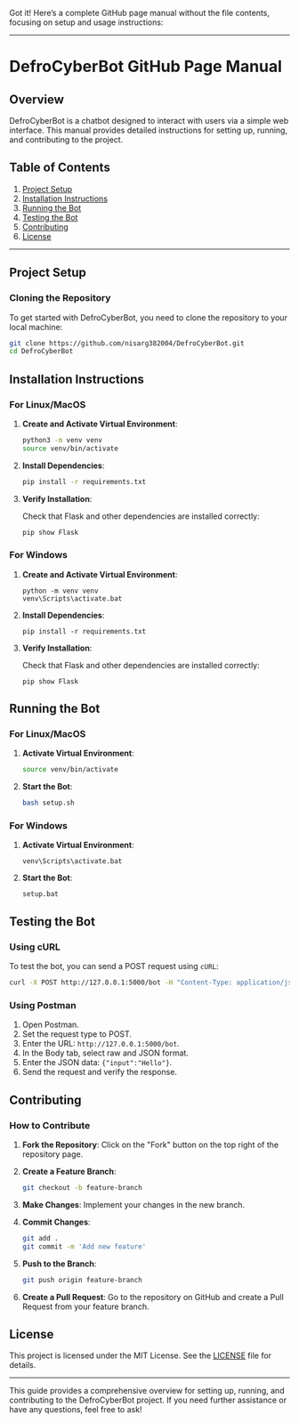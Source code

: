 Got it! Here’s a complete GitHub page manual without the file contents, focusing on setup and usage instructions:

---

# DefroCyberBot GitHub Page Manual

## Overview

DefroCyberBot is a chatbot designed to interact with users via a simple web interface. This manual provides detailed instructions for setting up, running, and contributing to the project.

## Table of Contents

1. [Project Setup](#project-setup)
2. [Installation Instructions](#installation-instructions)
3. [Running the Bot](#running-the-bot)
4. [Testing the Bot](#testing-the-bot)
5. [Contributing](#contributing)
6. [License](#license)

---

## Project Setup

### Cloning the Repository

To get started with DefroCyberBot, you need to clone the repository to your local machine:

```bash
git clone https://github.com/nisarg382004/DefroCyberBot.git
cd DefroCyberBot
```

## Installation Instructions

### For Linux/MacOS

1. **Create and Activate Virtual Environment**:

   ```bash
   python3 -m venv venv
   source venv/bin/activate
   ```

2. **Install Dependencies**:

   ```bash
   pip install -r requirements.txt
   ```

3. **Verify Installation**:

   Check that Flask and other dependencies are installed correctly:

   ```bash
   pip show Flask
   ```

### For Windows

1. **Create and Activate Virtual Environment**:

   ```batch
   python -m venv venv
   venv\Scripts\activate.bat
   ```

2. **Install Dependencies**:

   ```batch
   pip install -r requirements.txt
   ```

3. **Verify Installation**:

   Check that Flask and other dependencies are installed correctly:

   ```batch
   pip show Flask
   ```

## Running the Bot

### For Linux/MacOS

1. **Activate Virtual Environment**:

   ```bash
   source venv/bin/activate
   ```

2. **Start the Bot**:

   ```bash
   bash setup.sh
   ```

### For Windows

1. **Activate Virtual Environment**:

   ```batch
   venv\Scripts\activate.bat
   ```

2. **Start the Bot**:

   ```batch
   setup.bat
   ```

## Testing the Bot

### Using cURL

To test the bot, you can send a POST request using `cURL`:

```bash
curl -X POST http://127.0.0.1:5000/bot -H "Content-Type: application/json" -d '{"input":"Hello"}'
```

### Using Postman

1. Open Postman.
2. Set the request type to POST.
3. Enter the URL: `http://127.0.0.1:5000/bot`.
4. In the Body tab, select raw and JSON format.
5. Enter the JSON data: `{"input":"Hello"}`.
6. Send the request and verify the response.

## Contributing

### How to Contribute

1. **Fork the Repository**: Click on the "Fork" button on the top right of the repository page.
2. **Create a Feature Branch**:

   ```bash
   git checkout -b feature-branch
   ```

3. **Make Changes**: Implement your changes in the new branch.
4. **Commit Changes**:

   ```bash
   git add .
   git commit -m 'Add new feature'
   ```

5. **Push to the Branch**:

   ```bash
   git push origin feature-branch
   ```

6. **Create a Pull Request**: Go to the repository on GitHub and create a Pull Request from your feature branch.

## License

This project is licensed under the MIT License. See the [LICENSE](LICENSE) file for details.

---

This guide provides a comprehensive overview for setting up, running, and contributing to the DefroCyberBot project. If you need further assistance or have any questions, feel free to ask!
